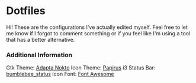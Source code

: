 # Dotfiles

Hi! These are the configurations I've actually edited myself. Feel free to let me know if I forgot to comment something
or if you feel like I'm using a tool that has a better alternative.

### Additional Information

Gtk Theme: [Adapta Nokto](https://github.com/adapta-project/adapta-gtk-theme)
Icon Theme: [Papirus](https://github.com/PapirusDevelopmentTeam/papirus-icon-theme)
i3 Status Bar: [bumblebee_status](https://github.com/tobi-wan-kenobi/bumblebee-status)
Icon Font: [Font Awesome](https://github.com/gabrielelana/awesome-terminal-fonts)
